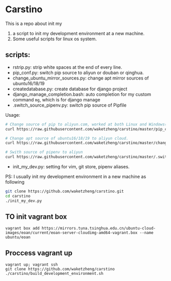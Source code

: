 # Carstino
This is a repo about init my

1. a script to init my development environment at a new machine.
2. Some useful scripts for linux os system.

## scripts:
- rstrip.py: strip white spaces at the end of every line.
- pip_conf.py: switch pip source to aliyun or douban or qinghua.
- change_ubuntu_mirror_sources.py: change apt mirror sources of ubuntu16/18/19
- createdatabase.py: create database for django project
- django_manage_completion.bash: auto completion for my custom command `mg`, which is for django manage
- .switch_source_pipenv.py: switch pip source of Pipfile


Usage:
```bash
# Change source of pip to aliyun.com, worked at both Linux and Windows(Run with Git Bash).
curl https://raw.githubusercontent.com/waketzheng/carstino/master/pip_conf.py|python
```

```bash
# Change apt source of ubuntu16/18/19 to aliyun cloud.
curl https://raw.githubusercontent.com/waketzheng/carstino/master/change_ubuntu_mirror_sources.py|python
```

```bash
# Swith source of pipenv to aliyun
curl https://raw.githubusercontent.com/waketzheng/carstino/master/.switch_source_pipenv.py|python
```

- init_my_dev.py: setting for vim, git store, pipenv aliases.

PS: I usually init my development environment in a new machine as following

```bash
git clone https://github.com/waketzheng/carstino.git
cd carstino
./init_my_dev.py
```

## TO init vagrant box

```
vagrant box add https://mirrors.tuna.tsinghua.edu.cn/ubuntu-cloud-images/eoan/current/eoan-server-cloudimg-amd64-vagrant.box --name ubuntu/eoan
```

## Proccess vagrant up

```
vagrant up; vagrant ssh
git clone https://github.com/waketzheng/carstino
./carstino/build_development_environment.sh
```
